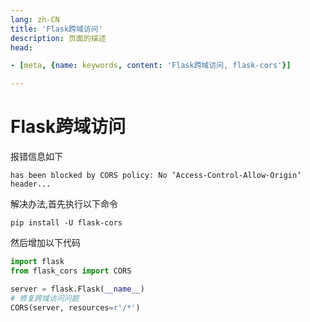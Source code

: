 ```yaml
---
lang: zh-CN  
title: 'Flask跨域访问'  
description: 页面的描述  
head:

- [meta, {name: keywords, content: 'Flask跨域访问, flask-cors'}]

---
```


# Flask跨域访问

报错信息如下

```text
has been blocked by CORS policy: No ‘Access-Control-Allow-Origin‘ header...
```

解决办法,首先执行以下命令

```shell
pip install -U flask-cors
```

然后增加以下代码

```python
import flask
from flask_cors import CORS

server = flask.Flask(__name__)
# 修复跨域访问问题
CORS(server, resources=r'/*')
```

<Comment></Comment>
